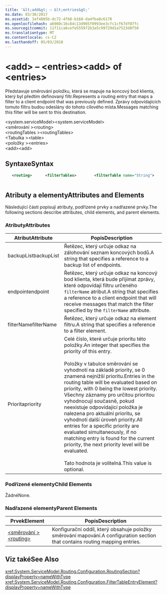 ```yaml
---
title: '&lt;add&gt; – &lt;entries&gt;'
ms.date: 03/30/2017
ms.assetid: 3af4805b-dc72-4f68-b168-da4fba8c6170
ms.openlocfilehash: a6960c16c84c13d905f0993ee3cfc1cf67df07fc
ms.sourcegitcommit: 11f11ca6cefe555972b3a5c99729d1a7523d8f50
ms.translationtype: MT
ms.contentlocale: cs-CZ
ms.lasthandoff: 05/03/2018
---
```

# <a name="ltaddgt-of-ltentriesgt"></a><span data-ttu-id="43bba-102">&lt;add&gt; – &lt;entries&gt;</span><span class="sxs-lookup"><span data-stu-id="43bba-102">&lt;add&gt; of &lt;entries&gt;</span></span>
<span data-ttu-id="43bba-103">Představuje směrování položku, která se mapuje na koncový bod klienta, který byl předtím definovaný filtr.</span><span class="sxs-lookup"><span data-stu-id="43bba-103">Represents a routing entry that maps a filter to a client endpoint that was previously defined.</span></span> <span data-ttu-id="43bba-104">Zprávy odpovídajících tomuto filtru budou odeslány do tohoto cílového místa.</span><span class="sxs-lookup"><span data-stu-id="43bba-104">Messages matching this filter will be sent to this destination.</span></span>  
  
 <span data-ttu-id="43bba-105">\<system.serviceModel></span><span class="sxs-lookup"><span data-stu-id="43bba-105">\<system.serviceModel></span></span>  
<span data-ttu-id="43bba-106">\<směrování ></span><span class="sxs-lookup"><span data-stu-id="43bba-106">\<routing></span></span>  
<span data-ttu-id="43bba-107">\<routingTables ></span><span class="sxs-lookup"><span data-stu-id="43bba-107">\<routingTables></span></span>  
<span data-ttu-id="43bba-108">\<Tabulka ></span><span class="sxs-lookup"><span data-stu-id="43bba-108">\<table></span></span>  
<span data-ttu-id="43bba-109">\<položky ></span><span class="sxs-lookup"><span data-stu-id="43bba-109">\<entries></span></span>  
<span data-ttu-id="43bba-110">\<add></span><span class="sxs-lookup"><span data-stu-id="43bba-110">\<add></span></span>  
  
## <a name="syntax"></a><span data-ttu-id="43bba-111">Syntaxe</span><span class="sxs-lookup"><span data-stu-id="43bba-111">Syntax</span></span>  
  
```xml
   <routing>      <filterTables>        <filterTable name="String">          <entries>            <add backupList="String"                 endpointName="String"                  filterName="String"                  priority="Integer" />          </entries>        </table>      </routingTables></routing>  
```  
  
```csharp  
```  
  
## <a name="attributes-and-elements"></a><span data-ttu-id="43bba-112">Atributy a elementy</span><span class="sxs-lookup"><span data-stu-id="43bba-112">Attributes and Elements</span></span>  
 <span data-ttu-id="43bba-113">Následující části popisují atributy, podřízené prvky a nadřazené prvky.</span><span class="sxs-lookup"><span data-stu-id="43bba-113">The following sections describe attributes, child elements, and parent elements.</span></span>  
  
### <a name="attributes"></a><span data-ttu-id="43bba-114">Atributy</span><span class="sxs-lookup"><span data-stu-id="43bba-114">Attributes</span></span>  
  
|<span data-ttu-id="43bba-115">Atribut</span><span class="sxs-lookup"><span data-stu-id="43bba-115">Attribute</span></span>|<span data-ttu-id="43bba-116">Popis</span><span class="sxs-lookup"><span data-stu-id="43bba-116">Description</span></span>|  
|---------------|-----------------|  
|<span data-ttu-id="43bba-117">backupList</span><span class="sxs-lookup"><span data-stu-id="43bba-117">backupList</span></span>|<span data-ttu-id="43bba-118">Řetězec, který určuje odkaz na zálohování seznam koncových bodů.</span><span class="sxs-lookup"><span data-stu-id="43bba-118">A string that specifies a reference to a backup list of endpoints.</span></span>|  
|<span data-ttu-id="43bba-119">endpoint</span><span class="sxs-lookup"><span data-stu-id="43bba-119">endpoint</span></span>|<span data-ttu-id="43bba-120">Řetězec, který určuje odkaz na koncový bod klienta, která bude přijímat zprávy, které odpovídají filtru určeného `filterName` atribut.</span><span class="sxs-lookup"><span data-stu-id="43bba-120">A string that specifies a reference to a client endpoint that will receive messages that match the filter specified by the `filterName` attribute.</span></span>|  
|<span data-ttu-id="43bba-121">filterName</span><span class="sxs-lookup"><span data-stu-id="43bba-121">filterName</span></span>|<span data-ttu-id="43bba-122">Řetězec, který určuje odkaz na element filtru.</span><span class="sxs-lookup"><span data-stu-id="43bba-122">A string that specifies a reference to a filter element.</span></span>|  
|<span data-ttu-id="43bba-123">Priorita</span><span class="sxs-lookup"><span data-stu-id="43bba-123">priority</span></span>|<span data-ttu-id="43bba-124">Celé číslo, které určuje prioritu této položky.</span><span class="sxs-lookup"><span data-stu-id="43bba-124">An integer that specifies the priority of this entry.</span></span><br /><br /> <span data-ttu-id="43bba-125">Položky v tabulce směrování se vyhodnotí na základě priority, se 0 znamená nejnižší prioritu.</span><span class="sxs-lookup"><span data-stu-id="43bba-125">Entries in the routing table will be evaluated based on priority, with 0 being the lowest priority.</span></span> <span data-ttu-id="43bba-126">Všechny záznamy pro určitou prioritou vyhodnocují současně, pokud neexistuje odpovídající položka je nalezena pro aktuální prioritu, se vyhodnotí další úroveň priority.</span><span class="sxs-lookup"><span data-stu-id="43bba-126">All entries for a specific priority are evaluated simultaneously, if no matching entry is found for the current priority, the next priority level will be evaluated.</span></span><br /><br /> <span data-ttu-id="43bba-127">Tato hodnota je volitelná.</span><span class="sxs-lookup"><span data-stu-id="43bba-127">This value is optional.</span></span>|  
  
### <a name="child-elements"></a><span data-ttu-id="43bba-128">Podřízené elementy</span><span class="sxs-lookup"><span data-stu-id="43bba-128">Child Elements</span></span>  
 <span data-ttu-id="43bba-129">Žádné</span><span class="sxs-lookup"><span data-stu-id="43bba-129">None.</span></span>  
  
### <a name="parent-elements"></a><span data-ttu-id="43bba-130">Nadřazené elementy</span><span class="sxs-lookup"><span data-stu-id="43bba-130">Parent Elements</span></span>  
  
|<span data-ttu-id="43bba-131">Prvek</span><span class="sxs-lookup"><span data-stu-id="43bba-131">Element</span></span>|<span data-ttu-id="43bba-132">Popis</span><span class="sxs-lookup"><span data-stu-id="43bba-132">Description</span></span>|  
|-------------|-----------------|  
|[<span data-ttu-id="43bba-133">\<směrování ></span><span class="sxs-lookup"><span data-stu-id="43bba-133">\<routing></span></span>](../../../../../docs/framework/configure-apps/file-schema/wcf/routing.md)|<span data-ttu-id="43bba-134">Konfigurační oddíl, který obsahuje položky směrování mapování.</span><span class="sxs-lookup"><span data-stu-id="43bba-134">A configuration section that contains routing mapping entries.</span></span>|  
  
## <a name="see-also"></a><span data-ttu-id="43bba-135">Viz také</span><span class="sxs-lookup"><span data-stu-id="43bba-135">See Also</span></span>  
 <xref:System.ServiceModel.Routing.Configuration.RoutingSection?displayProperty=nameWithType>      
 <xref:System.ServiceModel.Routing.Configuration.FilterTableEntryElement?displayProperty=nameWithType> 
